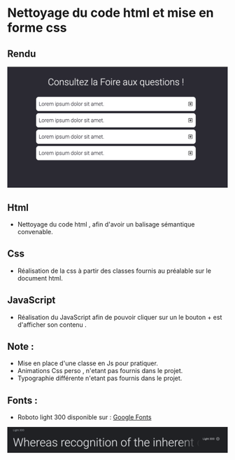 # Nettoyage du code html et mise en forme css
## Rendu
![test](asset/faq.png)
## Html 
- Nettoyage du code html , afin d'avoir un balisage sémantique
convenable.
## Css
- Réalisation de la css à partir des classes fournis au préalable sur le document html.

## JavaScript
- Réalisation du JavaScript afin de pouvoir cliquer sur un le bouton + est d'afficher son contenu .

## Note : 
 - Mise en place d'une classe en Js pour pratiquer.
 - Animations Css perso , n'etant pas fournis dans le projet.
 -  Typographie différente n'etant pas fournis dans le projet.

## Fonts :
 - Roboto light 300 disponible sur : [Google Fonts](https://fonts.google.com/specimen/Roboto?query=roboto)

 ![Roboto](asset/fonts.png)
